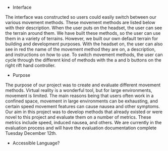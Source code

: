* Interface

The interface was constructed so users could easily switch between our various movement methods. These movement methods are listed below with their description. When the user puts on the headset, the user can see the terrain around them. We have built these methods, so the user can use them in a variety of terrains. However, we built our own default terrain for building and development purposes. With the headset on, the user can also see in red the name of the movement method they are on, a description, and instructions on how to use. To switch movement methods, the user can cycle through the different kind of methods with the a and b buttons on the right rift hand controller.



* Purpose

The purpose of our project was to create and evaluate different movement methods. Virtual reality is a wonderful tool, but for large environments, movement is limited. The main reasons being that users often work in a  confined space, movement in large environments can be exhausting, and certain speed movement features can cause nausea and other symptoms. Our aim in this project was to develop methods that already existed or were novel to this project and evaluate them on a number of metrics. These metrics include speed, induced nausea, and others. We are currently in the evaluation process and will have the evaluation documentation complete Tuesday December 12th.

* Accessible Language?
